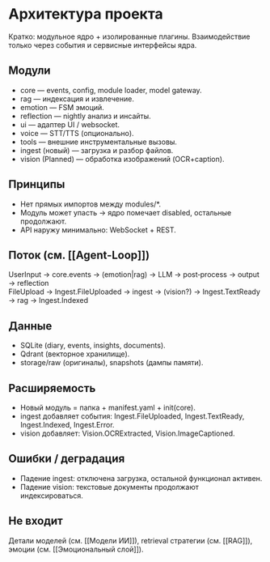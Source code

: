 # Архитектура проекта

Кратко: модульное ядро + изолированные плагины. Взаимодействие только через события и сервисные интерфейсы ядра.

## Модули

- core — events, config, module loader, model gateway.
- rag — индексация и извлечение.
- emotion — FSM эмоций.
- reflection — nightly анализ и инсайты.
- ui — адаптер UI / websocket.
- voice — STT/TTS (опционально).
- tools — внешние инструментальные вызовы.
- ingest (новый) — загрузка и разбор файлов.
- vision (Planned) — обработка изображений (OCR+caption).

## Принципы

- Нет прямых импортов между modules/*.
- Модуль может упасть → ядро помечает disabled, остальные продолжают.
- API наружу минимально: WebSocket + REST.

## Поток (см. [[Agent-Loop]])

UserInput → core.events → (emotion|rag) → LLM → post‑process → output → reflection  
FileUpload → Ingest.FileUploaded → ingest → (vision?) → Ingest.TextReady → rag → Ingest.Indexed

## Данные

- SQLite (diary, events, insights, documents).
- Qdrant (векторное хранилище).
- storage/raw (оригиналы), snapshots (дампы памяти).

## Расширяемость

- Новый модуль = папка + manifest.yaml + init(core).
- ingest добавляет события: Ingest.FileUploaded, Ingest.TextReady, Ingest.Indexed, Ingest.Error.
- vision добавляет: Vision.OCRExtracted, Vision.ImageCaptioned.

## Ошибки / деградация

- Падение ingest: отключена загрузка, остальной функционал активен.
- Падение vision: текстовые документы продолжают индексироваться.

## Не входит

Детали моделей (см. [[Модели ИИ]]), retrieval стратегии (см. [[RAG]]), эмоции (см. [[Эмоциональный слой]]).
